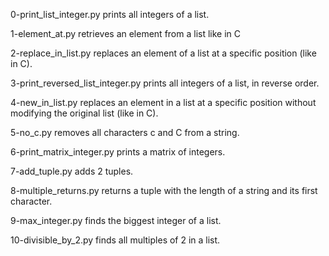 0-print_list_integer.py prints all integers of a list.

1-element_at.py retrieves an element from a list like in C

2-replace_in_list.py replaces an element of a list at a specific position (like in C).

3-print_reversed_list_integer.py prints all integers of a list, in reverse order.

4-new_in_list.py replaces an element in a list at a specific position without modifying the original list (like in C).

5-no_c.py removes all characters c and C from a string.

6-print_matrix_integer.py prints a matrix of integers.

7-add_tuple.py adds 2 tuples.

8-multiple_returns.py returns a tuple with the length of a string and its first character.

9-max_integer.py finds the biggest integer of a list.

10-divisible_by_2.py finds all multiples of 2 in a list. 
